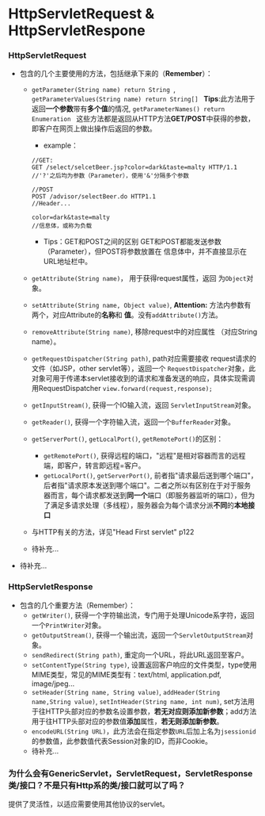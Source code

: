 # HttpServletRequest & HttpServletRespone
### HttpServletRequest
- 包含的几个主要使用的方法，包括继承下来的（**Remember**）：
  -  `getParameter(String name) return String `, `getParameterValues(String name) return String[] ` **Tips**:此方法用于返回**一个参数**带有**多个值**的情况, `getParameterNames() return Enumeration `
     这些方法都是返回从HTTP方法**GET/POST**中获得的参数，即客户在网页上做出操作后返回的参数。
     - example：
     ```
     //GET:
     GET /select/selcetBeer.jsp?color=dark&taste=malty HTTP/1.1
     //'?'之后均为参数（Parameter），使用'&'分隔多个参数

     //POST
     POST /advisor/selectBeer.do HTTP1.1
     //Header...
     
     color=dark&taste=malty
     //信息体，或称为负载
     ```
     - Tips：GET和POST之间的区别
       GET和POST都能发送参数（Parameter），但POST将参数放置在
       信息体中，并不直接显示在URL地址栏中。
  - `getAttribute(String name)`， 用于获得request属性，返回
  为`Object`对象。
  - `setAttribute(String name, Object value)`, 
  **Attention:** 方法内参数有两个，对应Attribute的**名称**和
  **值**。没有`addAttribute()`方法。
  - `removeAttribute(String name)`, 移除request中的对应属性
   （对应String name）。
  - `getRequestDispatcher(String path)`, path对应需要接收
    request请求的文件（如JSP，other servlet等），返回一个
    `RequestDispatcher`对象，此对象可用于传递本servlet接收到的请求和准备发送的响应，具体实现需调用RequestDispatcher `view.forward(request,response);`
  - `getInputStream()`, 获得一个IO输入流，返回
    `ServletInputStream`对象。
  - `getReader()`, 获得一个字符输入流，返回一个`BufferReader`对象。
  - `getServerPort()`, `getLocalPort()`, `getRemotePort()`的区别：
     - `getRemotePort()`, 获得远程的端口，"远程"是相对容器而言的远程端，即客户，转言即远程=客户。
     - `getLocalPort()`, `getServerPort()`, 前者指"请求最后送到哪个端口"，后者指"请求原本发送到哪个端口"。二者之所以有区别在于对于服务器而言，每个请求都发送到**同一个**端口（即服务器监听的端口），但为了满足多请求处理（多线程），服务器会为每个请求分派**不同**的**本地接口**

  - 与HTTP有关的方法，详见"Head First servlet" p122
  - 待补充...
- 待补充...

### HttpServletResponse
- 包含的几个重要方法（Remember）：
  - `getWriter()`, 获得一个字符输出流，专门用于处理Unicode系字符，返回一个`PrintWriter`对象。
  - `getOutputStream()`, 获得一个输出流，返回一个`ServletOutputStream`对象。
  - `sendRedirect(String path)`, 重定向一个URL，将此URL返回至客户。
  - `setContentType(String type)`, 设置返回客户响应的文件类型，type使用MIME类型，常见的MIME类型有：text/html, application.pdf, image/jpeg...
  - `setHeader(String name, String value)`, `addHeader(String name,String value)`, `setIntHeader(String name, int num)`, set方法用于往HTTP头部对应的参数名设置参数，**若无对应则添加新参数**；add方法用于往HTTP头部对应的参数值**添加**属性，**若无则添加新参数**。
  - `encodeURL(String URL)`，此方法会在指定参数`URL`后加上名为`jsessionid`的参数值，此参数值代表Session对象的ID，而非Cookie。
  - 待补充...

###


### 为什么会有GenericServlet，ServletRequest，ServletResponse类/接口？不是只有Http系的类/接口就可以了吗？
提供了灵活性，以适应需要使用其他协议的servlet。




